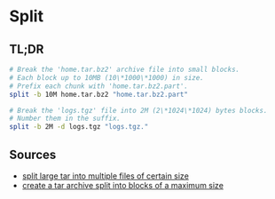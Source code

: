 # Split

## TL;DR

```sh
# Break the 'home.tar.bz2' archive file into small blocks.
# Each block up to 10MB (10\*1000\*1000) in size.
# Prefix each chunk with 'home.tar.bz2.part'.
split -b 10M home.tar.bz2 "home.tar.bz2.part"

# Break the 'logs.tgz' file into 2M (2\*1024\*1024) bytes blocks.
# Number them in the suffix.
split -b 2M -d logs.tgz "logs.tgz."
```

## Sources

- [split large tar into multiple files of certain size]
- [create a tar archive split into blocks of a maximum size]

[create a tar archive split into blocks of a maximum size]: https://unix.stackexchange.com/questions/61774/create-a-tar-archive-split-into-blocks-of-a-maximum-size
[split large tar into multiple files of certain size]: https://www.tecmint.com/split-large-tar-into-multiple-files-of-certain-size/
